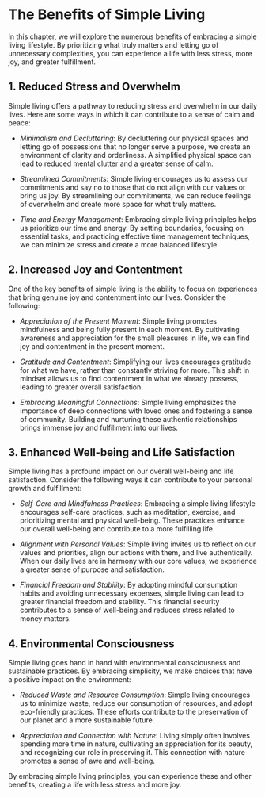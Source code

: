 The Benefits of Simple Living
========================================

In this chapter, we will explore the numerous benefits of embracing a simple living lifestyle. By prioritizing what truly matters and letting go of unnecessary complexities, you can experience a life with less stress, more joy, and greater fulfillment.

**1. Reduced Stress and Overwhelm**
-----------------------------------

Simple living offers a pathway to reducing stress and overwhelm in our daily lives. Here are some ways in which it can contribute to a sense of calm and peace:

* *Minimalism and Decluttering*: By decluttering our physical spaces and letting go of possessions that no longer serve a purpose, we create an environment of clarity and orderliness. A simplified physical space can lead to reduced mental clutter and a greater sense of calm.

* *Streamlined Commitments*: Simple living encourages us to assess our commitments and say no to those that do not align with our values or bring us joy. By streamlining our commitments, we can reduce feelings of overwhelm and create more space for what truly matters.

* *Time and Energy Management*: Embracing simple living principles helps us prioritize our time and energy. By setting boundaries, focusing on essential tasks, and practicing effective time management techniques, we can minimize stress and create a more balanced lifestyle.

**2. Increased Joy and Contentment**
------------------------------------

One of the key benefits of simple living is the ability to focus on experiences that bring genuine joy and contentment into our lives. Consider the following:

* *Appreciation of the Present Moment*: Simple living promotes mindfulness and being fully present in each moment. By cultivating awareness and appreciation for the small pleasures in life, we can find joy and contentment in the present moment.

* *Gratitude and Contentment*: Simplifying our lives encourages gratitude for what we have, rather than constantly striving for more. This shift in mindset allows us to find contentment in what we already possess, leading to greater overall satisfaction.

* *Embracing Meaningful Connections*: Simple living emphasizes the importance of deep connections with loved ones and fostering a sense of community. Building and nurturing these authentic relationships brings immense joy and fulfillment into our lives.

**3. Enhanced Well-being and Life Satisfaction**
------------------------------------------------

Simple living has a profound impact on our overall well-being and life satisfaction. Consider the following ways it can contribute to your personal growth and fulfillment:

* *Self-Care and Mindfulness Practices*: Embracing a simple living lifestyle encourages self-care practices, such as meditation, exercise, and prioritizing mental and physical well-being. These practices enhance our overall well-being and contribute to a more fulfilling life.

* *Alignment with Personal Values*: Simple living invites us to reflect on our values and priorities, align our actions with them, and live authentically. When our daily lives are in harmony with our core values, we experience a greater sense of purpose and satisfaction.

* *Financial Freedom and Stability*: By adopting mindful consumption habits and avoiding unnecessary expenses, simple living can lead to greater financial freedom and stability. This financial security contributes to a sense of well-being and reduces stress related to money matters.

**4. Environmental Consciousness**
----------------------------------

Simple living goes hand in hand with environmental consciousness and sustainable practices. By embracing simplicity, we make choices that have a positive impact on the environment:

* *Reduced Waste and Resource Consumption*: Simple living encourages us to minimize waste, reduce our consumption of resources, and adopt eco-friendly practices. These efforts contribute to the preservation of our planet and a more sustainable future.

* *Appreciation and Connection with Nature*: Living simply often involves spending more time in nature, cultivating an appreciation for its beauty, and recognizing our role in preserving it. This connection with nature promotes a sense of awe and well-being.

By embracing simple living principles, you can experience these and other benefits, creating a life with less stress and more joy.
